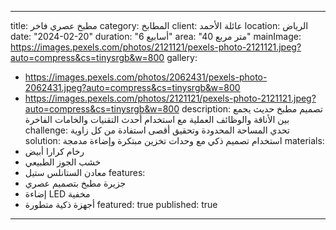 
---
title: مطبخ عصري فاخر
category: المطابخ
client: عائلة الأحمد
location: الرياض
date: "2024-02-20"
duration: "6 أسابيع"
area: "40 متر مربع"
mainImage: https://images.pexels.com/photos/2121121/pexels-photo-2121121.jpeg?auto=compress&cs=tinysrgb&w=800
gallery:
  - https://images.pexels.com/photos/2062431/pexels-photo-2062431.jpeg?auto=compress&cs=tinysrgb&w=800
  - https://images.pexels.com/photos/2121121/pexels-photo-2121121.jpeg?auto=compress&cs=tinysrgb&w=800
description: تصميم مطبخ حديث يجمع بين الأناقة والوظائف العملية مع استخدام أحدث التقنيات والخامات الفاخرة
challenge: تحدي المساحة المحدودة وتحقيق أقصى استفادة من كل زاوية
solution: استخدام تصميم ذكي مع وحدات تخزين مبتكرة وإضاءة مدمجة
materials:
  - رخام كرارا أبيض
  - خشب الجوز الطبيعي
  - معادن الستانلس ستيل
features:
  - جزيرة مطبخ بتصميم عصري
  - إضاءة LED مخفية
  - أجهزة ذكية متطورة
featured: true
published: true
---
